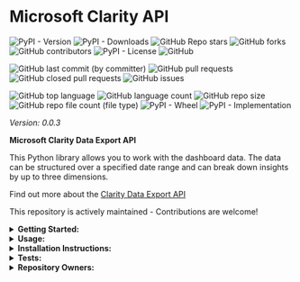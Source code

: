 # Microsoft Clarity API

![PyPI - Version](https://img.shields.io/pypi/v/clarity-api)
![PyPI - Downloads](https://img.shields.io/pypi/dd/clarity-api)
![GitHub Repo stars](https://img.shields.io/github/stars/Knuckles-Team/clarity-api)
![GitHub forks](https://img.shields.io/github/forks/Knuckles-Team/clarity-api)
![GitHub contributors](https://img.shields.io/github/contributors/Knuckles-Team/clarity-api)
![PyPI - License](https://img.shields.io/pypi/l/clarity-api)
![GitHub](https://img.shields.io/github/license/Knuckles-Team/clarity-api)

![GitHub last commit (by committer)](https://img.shields.io/github/last-commit/Knuckles-Team/clarity-api)
![GitHub pull requests](https://img.shields.io/github/issues-pr/Knuckles-Team/clarity-api)
![GitHub closed pull requests](https://img.shields.io/github/issues-pr-closed/Knuckles-Team/clarity-api)
![GitHub issues](https://img.shields.io/github/issues/Knuckles-Team/clarity-api)

![GitHub top language](https://img.shields.io/github/languages/top/Knuckles-Team/clarity-api)
![GitHub language count](https://img.shields.io/github/languages/count/Knuckles-Team/clarity-api)
![GitHub repo size](https://img.shields.io/github/repo-size/Knuckles-Team/clarity-api)
![GitHub repo file count (file type)](https://img.shields.io/github/directory-file-count/Knuckles-Team/clarity-api)
![PyPI - Wheel](https://img.shields.io/pypi/wheel/clarity-api)
![PyPI - Implementation](https://img.shields.io/pypi/implementation/clarity-api)

*Version: 0.0.3*

**Microsoft Clarity Data Export API**

This Python library allows you to work with the dashboard data. The data can be structured over a specified date range 
and can break down insights by up to three dimensions.

Find out more about the [Clarity Data Export API](https://learn.microsoft.com/en-us/clarity/setup-and-installation/clarity-data-export-api)

This repository is actively maintained - Contributions are welcome!

<details>
  <summary><b>Getting Started:</b></summary>

### Prerequisites
- An active Microsoft Clarity account. [Learn how to sign up for Clarity](https://clarity.microsoft.com).
- An API access token generated by the project's admin from the settings page.
- Python3.8+

### Obtaining Access Tokens
**Note**: Only project admins can manage access tokens.

1. Go to your Clarity project. Select `Settings` -> `Data Export` -> `Generate new API token`.
2. Provide a descriptive name for the token for easy identification.

## Parameters
- `numOfDays`: (1, 2, or 3) The number of days for the data export since the API call, relating to the last 24, 48, or 72 hours, respectively.
- `dimension1`: The first dimension to break down insights.
- `dimension2`: The second dimension to break down insights.
- `dimension3`: The third dimension to break down insights.

#### Dimension Options:
- Browser
- Device
- Country
- OS
- Source
- Medium
- Campaign
- Channel
- URL

</details>

<details>
  <summary><b>Usage:</b></summary>

```python
#!/usr/bin/python
# coding: utf-8
import clarity_api

# Use token generated from the steps above
token = "<TOKEN>"
url = "https://www.clarity.ms"
client = clarity_api.Api(url=url, token=token)

data = client.get_data_export(number_of_days=2, dimension_1="OS", dimension_2="Channel")
print("Pydantic Object:", data)
print("Raw Request Output:", data.raw_output)
print("JSON Request Output:", data.json_output)
print("Pydantic Object Model Dump:", data.model_dump())
print("Request Status Code:", data.status_code)
print("Request Error:", data.error)
```

</details>

<details>
  <summary><b>Installation Instructions:</b></summary>

Install Python Package

```bash
python -m pip install clarity-api
```

</details>

<details>
  <summary><b>Tests:</b></summary>

pre-commit check
```bash
pre-commit run --all-files
```

pytest
```bash
pytest ./test/test_clarity_models.py
```
</details>


<details>
  <summary><b>Repository Owners:</b></summary>


<img width="100%" height="180em" src="https://github-readme-stats.vercel.app/api?username=Knucklessg1&show_icons=true&hide_border=true&&count_private=true&include_all_commits=true" />

![GitHub followers](https://img.shields.io/github/followers/Knucklessg1)
![GitHub User's stars](https://img.shields.io/github/stars/Knucklessg1)
</details>
